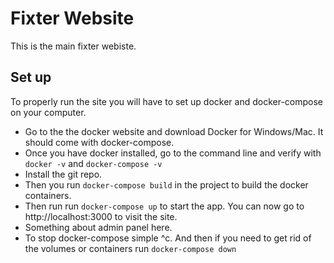 # Fixter Website
This is the main fixter webiste.

## Set up
To properly run the site you will have to set up docker and docker-compose on your computer.

- Go to the the docker website and download Docker for Windows/Mac. It should come with docker-compose.
- Once you have docker installed, go to the command line and verify with `docker -v` and `docker-compose -v`
- Install the git repo.
- Then you run `docker-compose build` in the project to build the docker containers.
- Then run run `docker-compose up` to start the app. You can now go to http://localhost:3000 to visit the site.
- Something about admin panel here.
- To stop docker-compose simple ^c. And then if you need to get rid of the volumes or containers run `docker-compose down`
